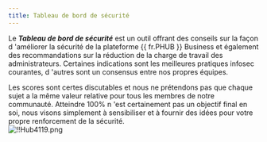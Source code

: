 ```yaml
---
title: Tableau de bord de sécurité
---
```

Le ***Tableau de bord de sécurité*** est un outil offrant des conseils sur la façon d 'améliorer la sécurité de la plateforme {{ fr.PHUB }} Business et également des recommandations sur la réduction de la charge de travail des administrateurs. Certaines indications sont les meilleures pratiques infosec courantes, d 'autres sont un consensus entre nos propres équipes.  

Les scores sont certes discutables et nous ne prétendons pas que chaque sujet a la même valeur relative pour tous les membres de notre communauté. Atteindre 100% n 'est certainement pas un objectif final en soi, nous visons simplement à sensibiliser et à fournir des idées pour votre propre renforcement de la sécurité.  
![!!Hub4119.png](/img/fr/hub/Hub4119.png) 

